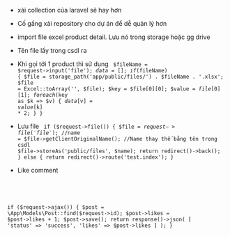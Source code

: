 - xài collection của laravel sẽ hay hơn
- Cố gắng xài repository cho dự án để dễ quản lý hơn
- import file excel product detail. Lưu nó trong storage hoặc gg drive
- Tên file lấy trong csdl ra
- Khi gọi tới 1 product thì sử dụng
        <code>
        $fileName = $request->input('file');
        $data = [];
        if ($fileName) {
            $file = storage_path('app/public/files/') . $fileName . '.xlsx';
            $file = Excel::toArray('', $file);
            $key = $file[0][0];
            $value = $file[0][1];
            foreach ($key as $k => $v) {
                $data[$v] = $value[$k] * 2;
            }
        }
        </code>
        
- Lưu file
        <code>
        if ($request->file()) {
            $file = $request->file('file');
            //$name = $file->getClientOriginalName();
            //Name thay thế bằng tên trong csdl
            $file->storeAs('public/files', $name);
            return redirect()->back();
        } else {
            return redirect()->route('test.index');
        }
    </code>
    
- Like comment
<code>
<script>
    $(document).ready(function() {
        $('.like').click(function() {
            var id = $(this).data('id');
            var url = "{{ route('like') }}";
            $.ajax({
                url: url,
                data: {
                    id: id
                },
                success: function(data) {
                    if (data.status == 'success') {
                        $('.like[data-id=' + id + ']').html(
                            '<i class="fa-regular fa-thumbs-up"></i> ' + data.likes);
                    }
                }
            });
        })
    })
</script>

if ($request->ajax()) {
            $post = \App\Models\Post::find($request->id);
            $post->likes = $post->likes + 1;
            $post->save();
            return response()->json(
                [
                'status' => 'success',
                'likes' => $post->likes
                ]
            );
        }
</code>
    
 
